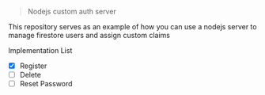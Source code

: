 > Nodejs custom auth server


This repository serves as an example of how you can use a nodejs server 
to manage firestore users and assign custom claims 

Implementation List
- [x] Register
- [ ] Delete
- [ ] Reset Password
